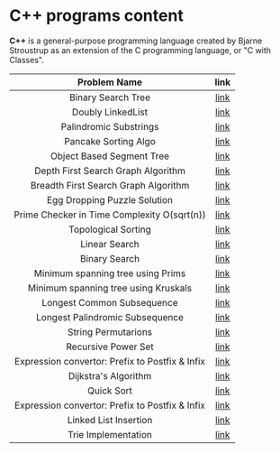 # C++ programs content

**C++** is a general-purpose programming language created by Bjarne Stroustrup as an extension of the C programming language, or "C with Classes".

|       Problem Name        |                           link                            |
| :-----------------------: | :-------------------------------------------------------: |
|    Binary Search Tree     |                     [link](./BST.cpp)                     |
|     Doubly LinkedList     |              [link](./doublyLinkedList.cpp)               |
|  Palindromic Substrings   |            [link](./PalindromicSubstrings.cpp)            |
|   Pancake Sorting Algo    |                 [link](./PancakeSort.cpp)                 |
| Object Based Segment Tree | [link](./SegmentTree/segment_tree_build_update_query.cpp) |
| Depth First Search Graph Algorithm  |          [link](./dfs_traversal.cpp)            |
|Breadth First Search Graph Algorithm |         [link](./bfs_traversal.cpp)             |
|Egg Dropping Puzzle Solution         |                 [link](./eggpuzzle.cpp)         |
| Prime Checker in Time Complexity O(sqrt(n)) |    [link](./primechecker.cpp)           |
| Topological Sorting       |                   [link](./TopolgicalSort.cpp)            |
| Linear Search             |                   [link](./linearSearch.cpp)              |
| Binary Search             |                   [link](./binarySearch.cpp)              |
| Minimum spanning tree using Prims             |[link](./MST_Prims.cpp)                |
| Minimum spanning tree using Kruskals          |[link](./MST_Kruskals.cpp)             |
| Longest Common Subsequence|              [link](./longest_common_subsequence.cpp)     |
| Longest Palindromic Subsequence|    [link](./longest_palindromic_subsequence.cpp)     |
| String Permutarions             |   [link](./stringPermutations.cpp)                  |
| Recursive Power Set       |         [link](./recursivePowerSetOfString.cpp)           |
| Expression convertor: Prefix to Postfix & Infix|    [link](./prefixConverter.cpp)     |
| Dijkstra's Algorithm  |  [link](Dijkstras_Algorithm/dijkstras_algorithm_sssp.cpp)     |
| Quick Sort                |         [link](./Quick_Sort.cpp)                          |  
| Expression convertor: Prefix to Postfix & Infix|    [link](./prefixConverter.cpp)     |
| Linked List Insertion     |               [link](./singlyLinkedList.cpp)               |
| Trie Implementation       |               [link](./trie_implementation.cpp)           |